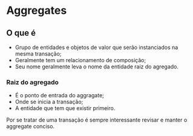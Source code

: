 # Aggregates

## O que é

- Grupo de entidades e objetos de valor que serão instanciados na mesma transação;
- Geralmente tem um relacionamento de composição;
- Seu nome geralmente leva o nome da entidade raiz do agregado.

### Raiz do agregado

- É o ponto de entrada do aggragate;
- Onde se inicia a transação;
- A entidade que tem que existir primeiro.

Por se tratar de uma transação é sempre interessante revisar e manter o aggregate conciso.
